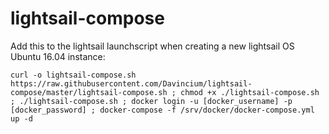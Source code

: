 # lightsail-compose

Add this to the lightsail launchscript when creating a new lightsail OS Ubuntu 16.04 instance:

`curl -o lightsail-compose.sh https://raw.githubusercontent.com/Davincium/lightsail-compose/master/lightsail-compose.sh ; chmod +x ./lightsail-compose.sh ; ./lightsail-compose.sh ; docker login -u [docker_username] -p [docker_password] ; docker-compose -f /srv/docker/docker-compose.yml up -d` 
